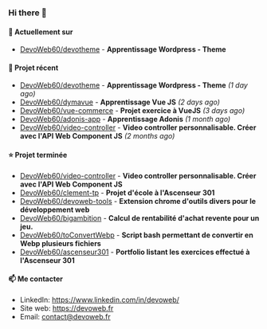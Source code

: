 ### Hi there 👋

#### 👷 Actuellement sur 

- [DevoWeb60/devotheme](https://github.com/DevoWeb60/devotheme) - **Apprentissage Wordpress - Theme**

#### 🌱 Projet récent

- [DevoWeb60/devotheme](https://github.com/DevoWeb60/devotheme) - **Apprentissage Wordpress - Theme** *(1 day ago)*
- [DevoWeb60/dymavue](https://github.com/DevoWeb60/dymavue) - **Apprentissage Vue JS** *(2 days ago)*
- [DevoWeb60/vue-commerce](https://github.com/DevoWeb60/vue-commerce) - **Projet exercice à VueJS** *(3 days ago)*
- [DevoWeb60/adonis-app](https://github.com/DevoWeb60/adonis-app) - **Apprentissage Adonis** *(1 month ago)*
- [DevoWeb60/video-controller](https://github.com/DevoWeb60/video-controller) - **Video controller personnalisable. Créer avec l&#39;API Web Component JS** *(2 months ago)*

#### ⭐ Projet terminée

- [DevoWeb60/video-controller](https://github.com/DevoWeb60/video-controller) - **Video controller personnalisable. Créer avec l&#39;API Web Component JS**
- [DevoWeb60/clement-tp](https://github.com/DevoWeb60/clement-tp) - **Projet d&#39;école à l&#39;Ascenseur 301**
- [DevoWeb60/devoweb-tools](https://github.com/DevoWeb60/devoweb-tools) - **Extension chrome d&#39;outils divers pour le développement web**
- [DevoWeb60/bigambition](https://github.com/DevoWeb60/bigambition) - **Calcul de rentabilité d&#39;achat revente pour un jeu.**
- [DevoWeb60/toConvertWebp](https://github.com/DevoWeb60/toConvertWebp) - **Script bash permettant de convertir en Webp plusieurs fichiers**
- [DevoWeb60/ascenseur301](https://github.com/DevoWeb60/ascenseur301) - **Portfolio listant les exercices effectué à l&#39;Ascenseur 301**

#### 📫 Me contacter

- LinkedIn: https://www.linkedin.com/in/devoweb/
- Site web: https://devoweb.fr
- Email: contact@devoweb.fr
